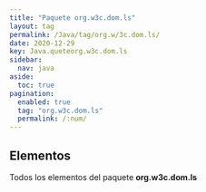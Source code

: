 ```yaml
---
title: "Paquete org.w3c.dom.ls"
layout: tag
permalink: /Java/tag/org.w/3c.dom.ls/
date: 2020-12-29
key: Java.queteorg.w3c.dom.ls
sidebar: 
  nav: java
aside: 
  toc: true
pagination: 
  enabled: true
  tag: "org.w3c.dom.ls"
  permalink: /:num/
---
```


<h2>Elementos</h2>
Todos los elementos del paquete <strong>org.w3c.dom.ls</strong>
